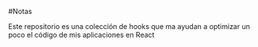 #Notas

Este repositorio es una colección de hooks que ma ayudan a optimizar un poco el código de mis aplicaciones en React